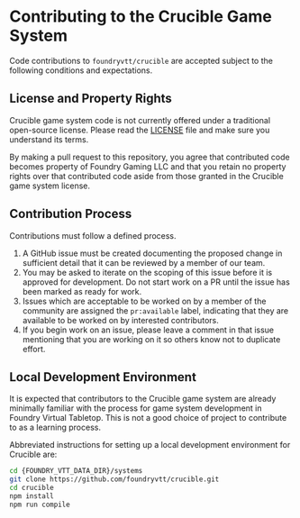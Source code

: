 # Contributing to the Crucible Game System
Code contributions to `foundryvtt/crucible` are accepted subject to the following conditions and expectations.

## License and Property Rights
Crucible game system code is not currently offered under a traditional open-source license. Please read the [LICENSE](LICENSE) file and make sure you understand its terms. 

By making a pull request to this repository, you agree that contributed code becomes property of Foundry Gaming LLC
and that you retain no property rights over that contributed code aside from those granted in the Crucible game system
license.

## Contribution Process
Contributions must follow a defined process.

1. A GitHub issue must be created documenting the proposed change in sufficient detail that it can be reviewed by a member of our team.
2. You may be asked to iterate on the scoping of this issue before it is approved for development. Do not start work on a PR until the issue has been marked as ready for work.
3. Issues which are acceptable to be worked on by a member of the community are assigned the `pr:available` label, indicating that they are available to be worked on by interested contributors.
4. If you begin work on an issue, please leave a comment in that issue mentioning that you are working on it so others know not to duplicate effort.

## Local Development Environment
It is expected that contributors to the Crucible game system are already minimally familiar with the process for game system development in Foundry Virtual Tabletop. This is not a good choice of project to contribute to as a learning process.

Abbreviated instructions for setting up a local development environment for Crucible are:
```sh
cd {FOUNDRY_VTT_DATA_DIR}/systems
git clone https://github.com/foundryvtt/crucible.git
cd crucible
npm install
npm run compile
```

